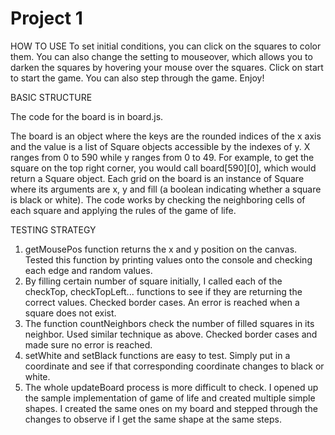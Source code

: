 Project 1
=====

HOW TO USE
To set initial conditions, you can click on the squares to color them. You can also change the setting to mouseover, which allows you to darken the squares by hovering your mouse over the squares.
Click on start to start the game. You can also step through the game.
Enjoy!

BASIC STRUCTURE

The code for the board is in board.js. 

The board is an object where the keys are the rounded indices of the x axis and the value is a list of Square objects accessible by the indexes of y.
X ranges from 0 to 590 while y ranges from 0 to 49. 
For example, to get the square on the top right corner, you would call board[590][0], which would return a Square object. 
Each grid on the board is an instance of Square where its arguments are x, y and fill (a boolean indicating whether a square is black or white). 
The code works by checking the neighboring cells of each square and applying the rules of the game of life.

TESTING STRATEGY
1. getMousePos function returns the x and y position on the canvas. Tested this function by printing values onto the console and checking each edge and random values.
2. By filling certain number of square initially, I called each of the checkTop, checkTopLeft... functions to see if they are returning the correct values. Checked border cases. An error is reached when a square does not exist.
3. The function countNeighbors check the number of filled squares in its neighbor. Used similar technique as above. Checked border cases and made sure no error is reached.
4. setWhite and setBlack functions are easy to test. Simply put in a coordinate and see if that corresponding coordinate changes to black or white.
5. The whole updateBoard process is more difficult to check. I opened up the sample implementation of game of life and created multiple simple shapes. I created the same ones on my board and stepped through the changes to observe if I get the same shape at the same steps. 

